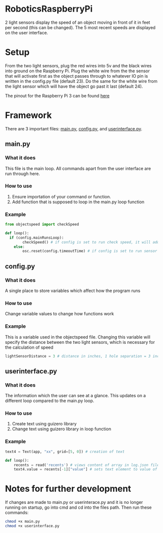 # RoboticsRaspberryPi

2 light sensors display the speed of an object moving in front of it in feet per second (this can be changed). The 5 most recent speeds are displayed on the user interface.

# Setup

From the two light sensors, plug the red wires into 5v and the black wires into ground on the Raspberry Pi. Plug the white wire from the the sensor that will activate first as the object passes through to whatever IO pin is written in the config.py file (default 23). Do the same for the white wire from the light sensor which will have the object go past it last (default 24).

The pinout for the Raspberry Pi 3 can be found [here](https://www.raspberrypi.org/documentation/usage/gpio/)

# Framework

There are 3 important files: [main.py](#mainpy), [config.py](#configpy), and [userinterface.py](#userinterfacepy). 

## main.py

### What it does

This file is the main loop. All commands apart from the user interface are run through here.

### How to use

  1. Ensure importation of your command or function.
  2. Add function that is supposed to loop in the main.py loop function

### Example

```python
from objectspeed import checkSpeed
```
```python
def loop():
  if (config.mainRunsLoop):
        checkSpeed() # if config is set to run check speed, it will add checkSpeed function to the loop from objectspeed file
    else: 
        osc.reset(config.timeoutTime) # if config is set to run sensor callback function, a timeout is set to reset variables after config.timeoutTime in seconds
```

## config.py

### What it does

A single place to store variables which affect how the program runs

### How to use
  
  Change variable values to change how functions work

### Example

This is a variable used in the objectspeed file. Changing this variable will specify the distance between the two light sensors, which is necessary for the calculation of speed
```python
lightSensorDistance = 3 # distance in inches, 1 hole separation = 3 inches, 0 hole = 1.5 inches
```

## userinterface.py

### What it does

The information which the user can see at a glance. This updates on a different loop compared to the main.py loop.

### How to use

  1. Create text using guizero library
  2. Change text using guizero library in loop function

### Example

```python
text4 = Text(app, "xx", grid=[5, 0]) # creation of text
```
```python
def loop():
    recents = read('recents') # views content of array in log.json file
    text4.value = recents[-1]["value"] # sets text element to value of the array's last element
```
# Notes for further development

If changes are made to main.py or userinterace.py and it is no longer running on startup, go into cmd and cd into the files path. Then run these commands:
```bash
chmod +x main.py
chmod +x userinterface.py
```
